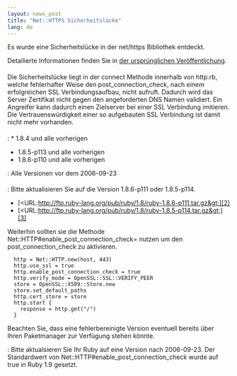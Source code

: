 ```yaml
---
layout: news_post
title: "Net::HTTPS Sicherheitslücke"
lang: de
---
```


Es wurde eine Sicherheitslücke in der net/https Bibliothek entdeckt.

Detailierte Informationen finden Sie in [der ursprünglichen
Veröffentlichung][1].

#### 

Die Sicherheitslücke liegt in der connect Methode innerhalb von http.rb,
welche fehlerhafter Weise den post\_connection\_check, nach einem
erfolgreichen SSL Verbindungsaufbau, nicht aufruft. Dadurch wird das
Server Zertifikat nicht gegen den angeforderten DNS Namen validiert. Ein
Angreifer kann dadurch einen Zielserver bei einer SSL Verbindung
imitieren. Die Vertrauenswürdigkeit einer so aufgebauten SSL Verbindung
ist damit nicht mehr vorhanden.

#### 


: * 1\.8.4 und alle vorherigen
  * 1\.8.5-p113 und alle vorherigen
  * 1\.8.6-p110 und alle vorherigen


: Alle Versionen vor dem 2006-09-23

#### 



: Bitte aktualisieren Sie auf die Version 1.8.6-p111 oder 1.8.5-p114.
  
  * [&lt;URL:http://ftp.ruby-lang.org/pub/ruby/1.8/ruby-1.8.6-p111.tar.gz&gt;][2]
  * [&lt;URL:http://ftp.ruby-lang.org/pub/ruby/1.8/ruby-1.8.5-p114.tar.gz&gt;][3]
  
  Weiterhin sollten sie die Methode
  Net::HTTP#enable\_post\_connection\_check= nutzen um den
  post\_connection\_check zu aktivieren.
  
      http = Net::HTTP.new(host, 443)
      http.use_ssl = true
      http.enable_post_connection_check = true
      http.verify_mode = OpenSSL::SSL::VERIFY_PEER
      store = OpenSSL::X509::Store.new
      store.set_default_paths
      http.cert_store = store
      http.start {
        response = http.get("/")
      }
  
  Beachten Sie, dass eine fehlerbereinigte Version eventuell bereits
  über Ihren Paketmanager zur Verfügung stehen könnte.


: Bitte aktualsieren Sie Ihr Ruby auf eine Version nach 2006-09-23. Der
  Standardwert von Net::HTTP#enable\_post\_connection\_check wurde auf
  true in Ruby 1.9 gesetzt.



[1]: http://www.isecpartners.com/advisories/2007-006-rubyssl.txt 
[2]: http://ftp.ruby-lang.org/pub/ruby/1.8/ruby-1.8.6-p111.tar.gz 
[3]: http://ftp.ruby-lang.org/pub/ruby/1.8/ruby-1.8.5-p114.tar.gz 
